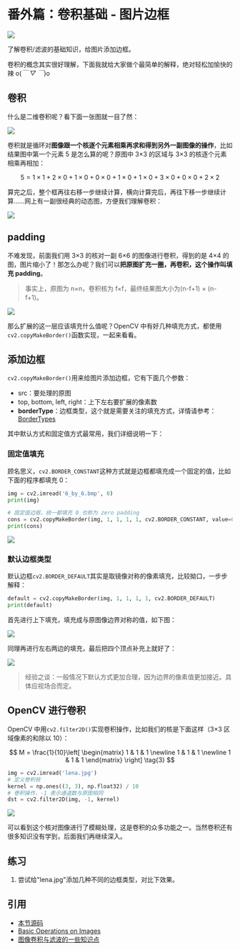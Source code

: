 # 番外篇：卷积基础 - 图片边框

![](https://cos.codec.wang/cv2_understand_padding.jpg)

了解卷积/滤波的基础知识，给图片添加边框。

卷积的概念其实很好理解，下面我就给大家做个最简单的解释，绝对轻松加愉快的辣 o\(_￣ ▽ ￣_\)o

## 卷积

什么是二维卷积呢？看下面一张图就一目了然：

![](https://cos.codec.wang/cv2_understand_convolution.jpg)

卷积就是循环对**图像跟一个核逐个元素相乘再求和得到另外一副图像的操作**，比如结果图中第一个元素 5 是怎么算的呢？原图中 3×3 的区域与 3×3 的核逐个元素相乘再相加：

$$
5=1\times1+2\times0+1\times0+0\times0+1\times0+1\times0+3\times0+0\times0+2\times2
$$

算完之后，整个框再往右移一步继续计算，横向计算完后，再往下移一步继续计算……网上有一副很经典的动态图，方便我们理解卷积：

![](https://cos.codec.wang/cv2_understand_cnn.gif)

## padding

不难发现，前面我们用 3×3 的核对一副 6×6 的图像进行卷积，得到的是 4×4 的图，图片缩小了！那怎么办呢？我们可以**把原图扩充一圈，再卷积，这个操作叫填充 padding**。

> 事实上，原图为 n×n，卷积核为 f×f，最终结果图大小为\(n-f+1\) × \(n-f+1\)。

![](https://cos.codec.wang/cv2_understand_padding.jpg)

那么扩展的这一层应该填充什么值呢？OpenCV 中有好几种填充方式，都使用`cv2.copyMakeBorder()`函数实现，一起来看看。

## 添加边框

`cv2.copyMakeBorder()`用来给图片添加边框，它有下面几个参数：

- src：要处理的原图
- top, bottom, left, right：上下左右要扩展的像素数
- **borderType**：边框类型，这个就是需要关注的填充方式，详情请参考：[BorderTypes](https://docs.opencv.org/3.3.1/d2/de8/group__core__array.html#ga209f2f4869e304c82d07739337eae7c5)

其中默认方式和固定值方式最常用，我们详细说明一下：

### 固定值填充

顾名思义，`cv2.BORDER_CONSTANT`这种方式就是边框都填充成一个固定的值，比如下面的程序都填充 0：

```python
img = cv2.imread('6_by_6.bmp', 0)
print(img)

# 固定值边框，统一都填充 0 也称为 zero padding
cons = cv2.copyMakeBorder(img, 1, 1, 1, 1, cv2.BORDER_CONSTANT, value=0)
print(cons)
```

![](https://cos.codec.wang/cv2_zero_padding_output.jpg)

### 默认边框类型

默认边框`cv2.BORDER_DEFAULT`其实是取镜像对称的像素填充，比较拗口，一步步解释：

```python
default = cv2.copyMakeBorder(img, 1, 1, 1, 1, cv2.BORDER_DEFAULT)
print(default)
```

首先进行上下填充，填充成与原图像边界对称的值，如下图：

![](https://cos.codec.wang/cv2_up_down_padding_first.jpg)

同理再进行左右两边的填充，最后把四个顶点补充上就好了：

![](https://cos.codec.wang/cv2_right_left_padding_second2.jpg)

> 经验之谈：一般情况下默认方式更加合理，因为边界的像素值更加接近。具体应视场合而定。

## OpenCV 进行卷积

OpenCV 中用`cv2.filter2D()`实现卷积操作，比如我们的核是下面这样（3×3 区域像素的和除以 10）：

$$
M = \frac{1}{10}\left[
 \begin{matrix}
   1 & 1 & 1 \newline
   1 & 1 & 1 \newline
   1 & 1 & 1
  \end{matrix}
  \right] \tag{3}
$$

```python
img = cv2.imread('lena.jpg')
# 定义卷积核
kernel = np.ones((3, 3), np.float32) / 10
# 卷积操作，-1 表示通道数与原图相同
dst = cv2.filter2D(img, -1, kernel)
```

![](https://cos.codec.wang/cv2_convolution_kernel_3_3.jpg)

可以看到这个核对图像进行了模糊处理，这是卷积的众多功能之一。当然卷积还有很多知识没有学到，后面我们再继续深入。

## 练习

1. 尝试给"lena.jpg"添加几种不同的边框类型，对比下效果。

## 引用

- [本节源码](https://github.com/codecwang/OpenCV-Python-Tutorial/tree/master/Extra-08-Padding-and-Convolution)
- [Basic Operations on Images](http://opencv-python-tutroals.readthedocs.io/en/latest/py_tutorials/py_core/py_basic_ops/py_basic_ops.html)
- [图像卷积与滤波的一些知识点](http://blog.csdn.net/zouxy09/article/details/49080029)
